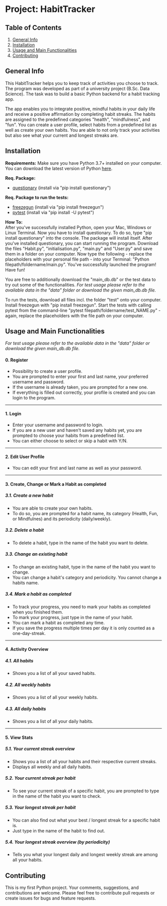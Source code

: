 # Project: HabitTracker

## Table of Contents
1. [General Info](#General-Info)
2. [Installation](#Installation)
3. [Usage and Main Functionalities](#Usage-and-Main-Functionalities)
4. [Contributing](#Contributing)


## General Info
This HabitTracker helps you to keep track of activities you choose to track. The program was developed as part of a university project (B.Sc. Data Science). The task was to build a basic Python backend for a habit tracking app. 

The app enables you to integrate positive, mindful habits in your daily life and receive a positive affirmation by completing habit streaks. The habits are assigned to the predefined categories "health", "mindfulness", and "fun". You can create a user profile, select habits from a predefined list as well as create your own habits. You are able to not only track your activities but also see what your current and longest streaks are. 

## Installation

**Requirements:** 
Make sure you have Python 3.7+ installed on your computer. You can download the latest version of Python [here](https://www.python.org/downloads/). 

**Req. Package:**
* [questionary](https://github.com/tmbo/questionary) (install via "pip install questionary")

**Req. Package to run the tests:** 
* [freezegun](https://pypi.org/project/freezegun/) (install via "pip install freezegun")
* [pytest]() (install via "pip install -U pytest")

**How To:**<br>
After you've successfully installed Python, open your Mac, Windows or Linux Terminal. Now you have to install questionary. To do so, type "pip install questionary" into the console. The package will install itself. After you've installed questionary, you can start running the program. Download the files "Habit.py", "initialisation.py", "main.py" and "User.py" and save them in a folder on your computer. Now type the following - replace the placeholders with your personal file path - into your Terminal: "Python filepath/foldername/main.py". You've successfully launched the program! Have fun! 

You are free to additionally download the "main_db.db" or the test data to try out some of the functionalities.
*For test usage please refer to the available data in the "data" folder or download the given main_db.db file.*

To run the tests, download all files incl. the folder "test" onto your computer. Install freezegun with "pip install freezegun". Start the tests with calling pytest from the command-line "pytest filepath/foldername/test_NAME.py" - again, replace the placeholders with the file path on your computer.   


## Usage and Main Functionalities

*For test usage please refer to the available data in the "data" folder or download the given main_db.db file.*

#### 0. Register

* Possibility to create a user profile. 
* You are prompted to enter your first and last name, your preferred username and password. 
* If the username is already taken, you are prompted for a new one. 
* If everything is filled out correctly, your profile is created and you can login to the program. 

---
#### 1. Login
* Enter your username and password to login. 
* If you are a new user and haven't saved any habits yet, you are prompted to choose your habits from a predefined list. 
* You can either choose to select or skip a habit with Y/N. 

---
#### 2. Edit User Profile
* You can edit your first and last name as well as your password. 

---
#### 3. Create, Change or Mark a Habit as completed
#####  3.1. Create a new habit 
* You are able to create your own habits.
* To do so, you are prompted for a habit name, its category (Health, Fun, or Mindfulnes) and its periodicity (daily/weekly). 
          
##### 3.2. Delete a habit
* To delete a habit, type in the name of the habit you want to delete. 
          
##### 3.3. Change an existing habit
* To change an existing habit, type in the name of the habit you want to change. 
* You can change a habit's category and periodicity. You cannot change a habits name. 
          
##### 3.4. Mark a habit as completed
* To track your progress, you need to mark your habits as completed when you finished them. 
* To mark your progress, just type in the name of your habit. 
* You can mark a habit as completed any time. 
* If you save the progress multiple times per day it is only counted as a one-day-streak. 

---
#### 4. Activity Overview
##### 4.1. All habits
* Shows you a list of all your saved habits. 
          
##### 4.2. All weekly habits
* Shows you a list of all your weekly habits. 
          
##### 4.3. All daily habits
* Shows you a list of all your daily habits. 

---
#### 5. View Stats
##### 5.1. Your current streak overview
* Shows you a list of all your habits and their respective current streaks. 
* Displays all weekly and all daily habits. 
          
##### 5.2. Your current streak per habit
* To see your current streak of a specific habit, you are prompted to type in the name of the habit you want to check. 
          
##### 5.3. Your longest streak per habit
* You can also find out what your best / longest streak for a specific habit is. 
* Just type in the name of the habit to find out. 
          
##### 5.4. Your longest streak overview (by periodicity) 
* Tells you what your longest daily and longest weekly streak are among all your habits. 
  

## Contributing 
This is my first Python project. Your comments, suggestions, and contributions are welcome. 
Please feel free to contribute pull requests or create issues for bugs and feature requests.
